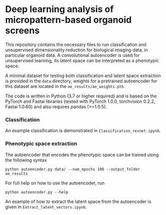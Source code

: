 # Deep learning analysis of micropattern-based organoid screens

This repository contains the necessary files to run
classification and unsupervised dimensionality reduction
for biological imaging data, in particular organoid data. A convolutional autoencoder
is used for unsupervised learning, its latent space can be interpreted as a phenotypic
space.

A minimal dataset for testing both classification and latent space extraction is provided
in the `data` directory, weights for a pretrained autoencoder for this dataset are located in the
`ae_results/ae_weights.pth`.

The code is written in Python (3.7 or higher required) and is based on the PyTorch and Fastai libraries (tested with PyTorch 1.0.0,
torchvision 0.2.2, Fastai 1.0.60) and also requires pandas (>=1.0.5).


### Classification

An example classification is demonstrated in `Classification_resnet.ipynb`.

### Phenotypic space extraction

The autoencoder that encodes the phenotypic space can be trained using the following syntax

```
python autoencoder.py data/ --num_epochs 100 --output_folder ae_results
```
For full help on how to use the autoencoder, run 
```
python autoencoder.py --help
```

An example of how to extract the latent space from the autoencoder is given in
`Extract_latent_vectors.ipynb`.

